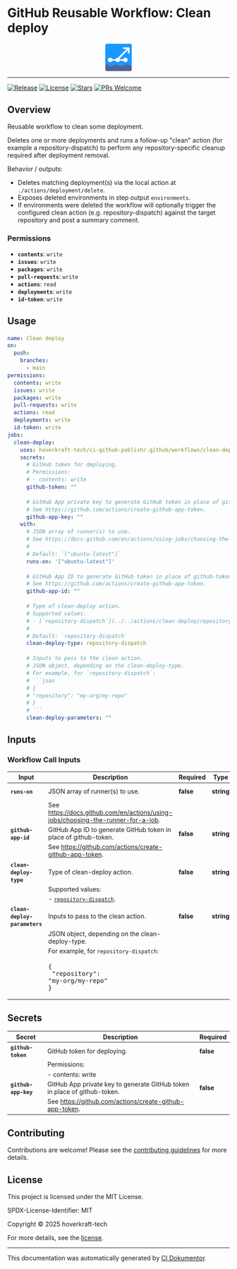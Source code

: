 <!-- header:start -->

# GitHub Reusable Workflow: Clean deploy

<div align="center">
  <img src="../logo.svg" width="60px" align="center" alt="Clean deploy" />
</div>

---

<!-- header:end -->

<!-- badges:start -->

[![Release](https://img.shields.io/github/v/release/hoverkraft-tech/ci-github-publish)](https://github.com/hoverkraft-tech/ci-github-publish/releases)
[![License](https://img.shields.io/github/license/hoverkraft-tech/ci-github-publish)](http://choosealicense.com/licenses/mit/)
[![Stars](https://img.shields.io/github/stars/hoverkraft-tech/ci-github-publish?style=social)](https://img.shields.io/github/stars/hoverkraft-tech/ci-github-publish?style=social)
[![PRs Welcome](https://img.shields.io/badge/PRs-welcome-brightgreen.svg)](https://github.com/hoverkraft-tech/ci-github-publish/blob/main/CONTRIBUTING.md)

<!-- badges:end -->

<!--
// jscpd:ignore-start
-->

<!-- overview:start -->

## Overview

Reusable workflow to clean some deployment.

Deletes one or more deployments and runs a follow-up "clean" action
(for example a repository-dispatch) to perform any repository-specific cleanup required after deployment removal.

Behavior / outputs:

- Deletes matching deployment(s) via the local action at `./actions/deployment/delete`.
- Exposes deleted environments in step output `environments`.
- If environments were deleted the workflow will optionally trigger the configured clean action
  (e.g. repository-dispatch) against the target repository and post a summary comment.

### Permissions

- **`contents`**: `write`
- **`issues`**: `write`
- **`packages`**: `write`
- **`pull-requests`**: `write`
- **`actions`**: `read`
- **`deployments`**: `write`
- **`id-token`**: `write`

<!-- overview:end -->

<!-- usage:start -->

## Usage

````yaml
name: Clean deploy
on:
  push:
    branches:
      - main
permissions:
  contents: write
  issues: write
  packages: write
  pull-requests: write
  actions: read
  deployments: write
  id-token: write
jobs:
  clean-deploy:
    uses: hoverkraft-tech/ci-github-publish/.github/workflows/clean-deploy.yml@00adc3757296add499b60fd72a124b06974a100e # 0.10.1
    secrets:
      # GitHub token for deploying.
      # Permissions:
      # - contents: write
      github-token: ""

      # GitHub App private key to generate GitHub token in place of github-token.
      # See https://github.com/actions/create-github-app-token.
      github-app-key: ""
    with:
      # JSON array of runner(s) to use.
      # See https://docs.github.com/en/actions/using-jobs/choosing-the-runner-for-a-job.
      #
      # Default: `["ubuntu-latest"]`
      runs-on: '["ubuntu-latest"]'

      # GitHub App ID to generate GitHub token in place of github-token.
      # See https://github.com/actions/create-github-app-token.
      github-app-id: ""

      # Type of clean-deploy action.
      # Supported values:
      # - [`repository-dispatch`](../../actions/clean-deploy/repository-dispatch/README.md).
      #
      # Default: `repository-dispatch`
      clean-deploy-type: repository-dispatch

      # Inputs to pass to the clean action.
      # JSON object, depending on the clean-deploy-type.
      # For example, for `repository-dispatch`:
      # ```json
      # {
      # "repository": "my-org/my-repo"
      # }
      # ```
      clean-deploy-parameters: ""
````

<!-- usage:end -->

<!-- inputs:start -->

## Inputs

### Workflow Call Inputs

| **Input**                     | **Description**                                                                                                     | **Required** | **Type**   | **Default**           |
| ----------------------------- | ------------------------------------------------------------------------------------------------------------------- | ------------ | ---------- | --------------------- |
| **`runs-on`**                 | JSON array of runner(s) to use.                                                                                     | **false**    | **string** | `["ubuntu-latest"]`   |
|                               | See <https://docs.github.com/en/actions/using-jobs/choosing-the-runner-for-a-job>.                                  |              |            |                       |
| **`github-app-id`**           | GitHub App ID to generate GitHub token in place of github-token.                                                    | **false**    | **string** | -                     |
|                               | See <https://github.com/actions/create-github-app-token>.                                                           |              |            |                       |
| **`clean-deploy-type`**       | Type of clean-deploy action.                                                                                        | **false**    | **string** | `repository-dispatch` |
|                               | Supported values:                                                                                                   |              |            |                       |
|                               | - [`repository-dispatch`](../../actions/clean-deploy/repository-dispatch/README.md).                                |              |            |                       |
| **`clean-deploy-parameters`** | Inputs to pass to the clean action.                                                                                 | **false**    | **string** | -                     |
|                               | JSON object, depending on the clean-deploy-type.                                                                    |              |            |                       |
|                               | For example, for `repository-dispatch`:                                                                             |              |            |                       |
|                               | <!-- textlint-disable --><pre lang="json">{&#13; "repository": "my-org/my-repo"&#13;}</pre><!-- textlint-enable --> |              |            |                       |

<!-- inputs:end -->

<!-- secrets:start -->

## Secrets

| **Secret**           | **Description**                                                           | **Required** |
| -------------------- | ------------------------------------------------------------------------- | ------------ |
| **`github-token`**   | GitHub token for deploying.                                               | **false**    |
|                      | Permissions:                                                              |              |
|                      | - contents: write                                                         |              |
| **`github-app-key`** | GitHub App private key to generate GitHub token in place of github-token. | **false**    |
|                      | See <https://github.com/actions/create-github-app-token>.                 |              |

<!-- secrets:end -->

<!-- outputs:start -->
<!-- outputs:end -->

<!-- examples:start -->
<!-- examples:end -->

<!-- contributing:start -->

## Contributing

Contributions are welcome! Please see the [contributing guidelines](https://github.com/hoverkraft-tech/ci-github-publish/blob/main/CONTRIBUTING.md) for more details.

<!-- contributing:end -->

<!-- security:start -->
<!-- security:end -->

<!-- license:start -->

## License

This project is licensed under the MIT License.

SPDX-License-Identifier: MIT

Copyright © 2025 hoverkraft-tech

For more details, see the [license](http://choosealicense.com/licenses/mit/).

<!-- license:end -->

<!-- generated:start -->

---

This documentation was automatically generated by [CI Dokumentor](https://github.com/hoverkraft-tech/ci-dokumentor).

<!-- generated:end -->

<!--
// jscpd:ignore-end
-->
